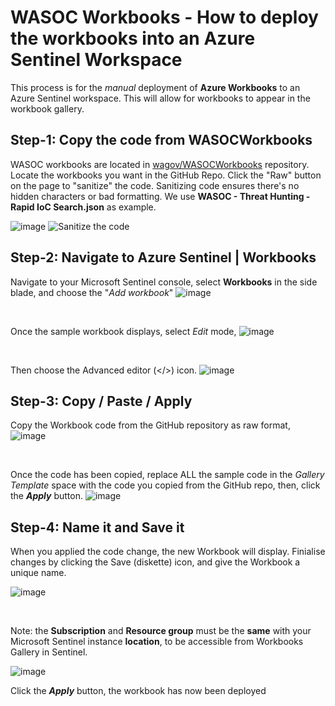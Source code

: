 # WASOC Workbooks - How to deploy the workbooks into an Azure Sentinel Workspace
This process is for the _manual_ deployment of **Azure Workbooks** to an Azure Sentinel workspace. This will allow for workbooks to appear in the workbook gallery.


## Step-1: Copy the code from WASOCWorkbooks
WASOC workbooks are located in [wagov/WASOCWorkbooks](https://github.com/wagov/WASOCWorkbooks) repository.
Locate the workbooks you want in the GitHub Repo. Click the "Raw" button on the page to "sanitize" the code. Sanitizing code ensures there's no hidden characters or bad formatting.
We use **WASOC - Threat Hunting - Rapid IoC Search.json** as example.

![image](https://github.com/wagov/WASOCWorkbooks/assets/43643214/cb6582ff-be27-4a17-bd1f-ca0cae650414)
![Sanitize the code](https://github.com/wagov/WASOCWorkbooks/assets/43643214/a8ea0825-5266-4290-b8b9-09ea8ccd2954)

## Step-2: Navigate to Azure Sentinel | Workbooks

Navigate to your Microsoft Sentinel console, select **Workbooks** in the side blade, and choose the "_Add workbook_" 
![image](https://github.com/wagov/WASOCWorkbooks/assets/43643214/ad2ae6ea-22eb-4135-aea6-b6c335c5ea18)

<br>

Once the sample workbook displays, select _Edit_ mode,
![image](https://github.com/wagov/WASOCWorkbooks/assets/43643214/73bbb56c-94a2-4d1d-922a-faed864f247b)

<br>

Then choose the Advanced editor (</>) icon.
![image](https://github.com/wagov/WASOCWorkbooks/assets/43643214/5a800d21-e0eb-438c-abc5-ab5d10d0a3a9)

## Step-3: Copy / Paste / Apply
Copy the Workbook code from the GitHub repository as raw format,
![image](https://github.com/wagov/WASOCWorkbooks/assets/43643214/f5c58b76-df26-4b5f-acc7-7a3caa85a750)

<br>

Once the code has been copied, replace ALL the sample code in the _Gallery Template_ space with the code you copied from the GitHub repo, then, click the **_Apply_** button.
![image](https://github.com/wagov/WASOCWorkbooks/assets/43643214/bbb11b65-c977-4f46-afba-7d5f55187b3d)


## Step-4: Name it and Save it
When you applied the code change, the new Workbook will display. Finialise changes by clicking the Save (diskette) icon, and give the Workbook a unique name.

![image](https://github.com/wagov/WASOCWorkbooks/assets/43643214/4f21bd14-cd84-4c90-994e-62ffadc70555)

<br>

Note: the **Subscription** and **Resource group** must be the **same** with your Microsoft Sentinel instance **location**, to be accessible from Workbooks Gallery in Sentinel.

![image](https://github.com/wagov/WASOCWorkbooks/assets/43643214/2c16665d-792a-47ed-82b3-9c0157f20217)

Click the **_Apply_** button, the workbook has now been deployed
